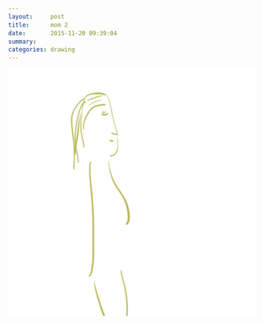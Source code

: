 ```yaml
---
layout:     post
title:      mom 2
date:       2015-11-20 09:39:04
summary:    
categories: drawing
---
```

![mom 2](/images/blog/mom-2.png "a depiction")
